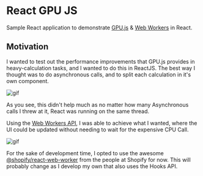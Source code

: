# React GPU JS

Sample React application to demonstrate [GPU.js](https://github.com/gpujs/gpu.js) & [Web Workers](https://developer.mozilla.org/en-US/docs/Web/API/Web_Workers_API/Using_web_workers) in React.

## Motivation

I wanted to test out the performance improvements that GPU.js provides in heavy-calculation tasks, and I wanted to do this in ReactJS. The best way I thought was to do asynchronous calls, and to split each calculation in it's own component.

![gif](https://i.imgur.com/HxCIDy9.gif)


As you see, this didn't help much as no matter how many Asynchronous calls I threw at it, React was running on the same thread.

Using the [Web Workers API](https://developer.mozilla.org/en-US/docs/Web/API/Web_Workers_API/Using_web_workers), I was able to achieve what I wanted, where the UI could be updated without needing to wait for the expensive CPU Call.

![gif](https://i.imgur.com/pdePyR8.gif)

For the sake of development time, I opted to use the awesome [@shopify/react-web-worker](https://github.com/Shopify/quilt) from the people at Shopify for now. This will probably change as I develop my own that also uses the Hooks API.
